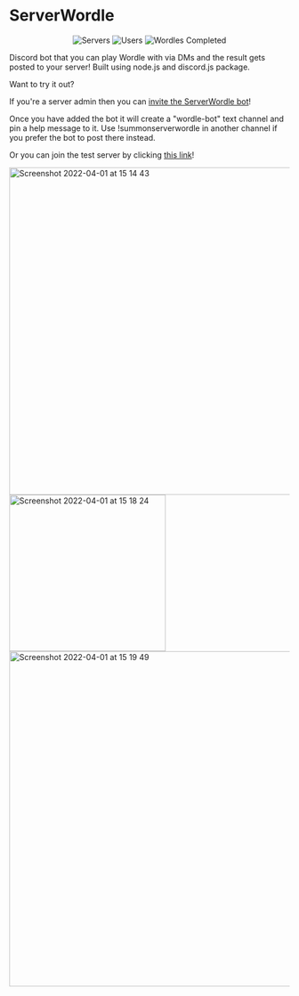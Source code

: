 # ServerWordle

<p align="center">
		<img alt="Servers" src="https://img.shields.io/badge/dynamic/json.svg?style=for-the-badge&label=Servers&url=https://jhodk.com/stats/wordlestats.json&query=$.servers&colorB=blue">
		<img alt="Users" src="https://img.shields.io/badge/dynamic/json.svg?style=for-the-badge&label=Users&url=https://jhodk.com/stats/wordlestats.json&query=$.users&colorB=green">
			<img alt="Wordles Completed" src="https://img.shields.io/badge/dynamic/json.svg?style=for-the-badge&label=Wordles%20completed&url=https://jhodk.com/stats/wordlestats.json&query=$.wordlesAnswered&colorB=orange">
</p>

Discord bot that you can play Wordle with via DMs and the result gets posted to your server!
Built using node.js and discord.js package.

Want to try it out?

If you're a server admin then you can [invite the ServerWordle bot](https://discord.com/api/oauth2/authorize?client_id=940265535650799647&permissions=11280&scope=bot)!

Once you have added the bot it will create a "wordle-bot" text channel and pin a help message to it. Use !summonserverwordle in another channel if you prefer the bot to post there instead.

Or you can join the test server by clicking [this link](https://discord.gg/bDthXD6Yu3)!

<img width="588" alt="Screenshot 2022-04-01 at 15 14 43" src="https://user-images.githubusercontent.com/7433327/161281462-af122c6b-0dfb-4259-a138-2d4beaab374d.png">
<img width="281" alt="Screenshot 2022-04-01 at 15 18 24" src="https://user-images.githubusercontent.com/7433327/161282141-7beaeccf-8a4e-4ceb-a241-50992b94eeff.png">
<img width="602" alt="Screenshot 2022-04-01 at 15 19 49" src="https://user-images.githubusercontent.com/7433327/161282275-d73e1930-7a62-42db-b053-0b42d2fa33df.png">
